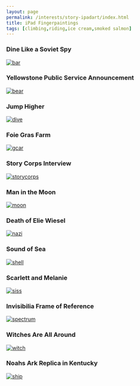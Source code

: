 ```yaml
---
layout: page
permalink: /interests/story-ipadart/index.html
title: iPad Fingerpaintings
tags: [climbing,riding,ice cream,smoked salmon]
---
```


### Dine Like a Soviet Spy
[ ![bar](mv-bar.png) ](http://musewak.blogspot.com/2016/07/dine-like-soviet-spy.html)

### Yellowstone Public Service Announcement
[ ![bear](mv-bear.png) ](http://musewak.blogspot.com/2016/07/yellowstone-public-service-announcement.html)

### Jump Higher
[ ![dive](mv-dive.png) ](http://musewak.blogspot.com/2016/08/jump-higher.html)

### Foie Gras Farm
[ ![gcar](mv-gcar.png) ](http://musewak.blogspot.com/2016/08/foie-gras-farm.html)

### Story Corps Interview
[ ![storycorps](mv-siss.png) ](http://musewak.blogspot.com/2016/07/storycorps-interview.html)

### Man in the Moon
[ ![moon](mv-moon.png) ](http://musewak.blogspot.com/2016/07/storycorps-shoemaker.html)

### Death of Elie Wiesel
[ ![nazi](mv-nazi.png) ](http://musewak.blogspot.com/2016/07/death-of-elie-wiesel.html)

### Sound of Sea
[ ![shell](mv-shell.png) ](http://musewak.blogspot.com/2016/07/sound-of-sea.html)

### Scarlett and Melanie
[ ![siss](mv-girl.png) ](http://musewak.blogspot.com/2016/07/scarlett-and-melanie.html)

### Invisibilia Frame of Reference
[ ![spectrum](mv-spectrum.png) ](http://musewak.blogspot.com/2016/07/invisibilia-frame-of-reference.html)

### Witches Are All Around
[ ![witch](mv-witch.png) ](http://musewak.blogspot.com/2016/08/witches-are-all-around.html)

### Noahs Ark Replica in Kentucky
[ ![ship](mv-ship.png) ](http://musewak.blogspot.com/2016/07/noahs-ark-replica-in-kentucky.html)

